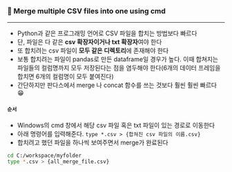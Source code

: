 ### 🎃 Merge multiple CSV files into one using cmd

---

- Python과 같은 프로그래밍 언어로 CSV 파일을 합치는 방법보다 빠르다
- 단, 파일은 다 같은 **csv 확장자이거나 txt 확장자**여야 한다
- 또 합치려는 csv 파일이 **모두 같은 디렉토리**에 존재해야 한다
- 보통 합치려는 파일이 pandas로 만든 dataframe일 경우가 높다. 이때 합쳐지는 파일들의 컬럼명까지 모두 저장된다는 점을 염두해야 한다(6개의 데이터 프레임을 합치면 6개의 컬럼명이 모두 붙여진다)
- 간단하지만 판다스에서 merge 나 concat 함수를 쓰는 것보다 훨씬 훨씬 빠르다 😁



#### `순서`

- Windows의 cmd 창에서 해당 csv 파일 혹은 txt 파일이 있는 경로로 이동한다
- 아래 명령어를 입력해준다. `type *.csv > {합쳐진 csv 파일의 이름.csv}`
- 합치려고 했던 파일을 하나씩 보여주면서 merge가 완료된다

``` bash
cd C:/workspace/myfolder
type *.csv > {all_merge_file.csv}
```

